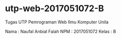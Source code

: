 # utp-web-2017051072-B
Tugas UTP Pemrograman Web Ilmu Komputer Unila

Nama  : Naufal Anbial Falah
NPM   : 2017051072
Kelas : B

